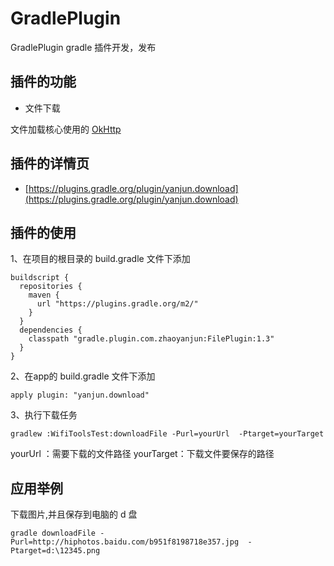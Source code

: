 # GradlePlugin
GradlePlugin gradle 插件开发，发布
## 插件的功能

- 文件下载

文件加载核心使用的 [OkHttp](http://square.github.io/okhttp/)


## 插件的详情页

- [https://plugins.gradle.org/plugin/yanjun.download](https://plugins.gradle.org/plugin/yanjun.download)

## 插件的使用

1、在项目的根目录的 build.gradle 文件下添加

```
buildscript {
  repositories {
    maven {
      url "https://plugins.gradle.org/m2/"
    }
  }
  dependencies {
    classpath "gradle.plugin.com.zhaoyanjun:FilePlugin:1.3"
  }
}
```

2、在app的 build.gradle 文件下添加

```
apply plugin: "yanjun.download"

```

3、执行下载任务

```
gradlew :WifiToolsTest:downloadFile -Purl=yourUrl  -Ptarget=yourTarget

```

yourUrl ：需要下载的文件路径
yourTarget：下载文件要保存的路径

## 应用举例

下载图片,并且保存到电脑的 d 盘

```
gradle downloadFile -Purl=http://hiphotos.baidu.com/b951f8198718e357.jpg  -Ptarget=d:\12345.png
```
